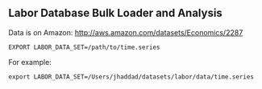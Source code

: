 ## Labor Database Bulk Loader and Analysis

Data is on Amazon: http://aws.amazon.com/datasets/Economics/2287


`EXPORT LABOR_DATA_SET=/path/to/time.series`

For example:

`export LABOR_DATA_SET=/Users/jhaddad/datasets/labor/data/time.series`
